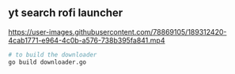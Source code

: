 ## yt search rofi launcher


https://user-images.githubusercontent.com/78869105/189312420-4cab1771-e964-4c0b-a576-738b395fa841.mp4


```bash
# to build the downloader
go build downloader.go
```
